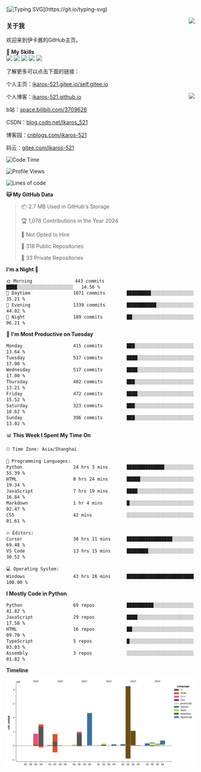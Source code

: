 [![Typing SVG](https://readme-typing-svg.herokuapp.com?size=25&duration=3000&color=8C43EA&vCenter=true&width=200&height=40&lines=Hi+Welcome+%F0%9F%91%8B%F0%9F%8F%BB;I'm+Love丶伊卡洛斯~~)](https://git.io/typing-svg)

<a href="#">
  <img align="right" src="https://github-readme-stats.vercel.app/api?username=Ikaros-521&count_private=true&show_icons=true&bg_color=15,f2f7fd,E0EAFC" />
</a>

### 关于我

欢迎来到伊卡酱的GitHub主页。

🌟 **My Skills**  
![](https://img.shields.io/badge/-C-A8B9CC?style=flat-square&logo=C&logoColor=fff)
![](https://img.shields.io/badge/-Python-3776AB?style=flat-square&logo=Python&logoColor=fff)
![](https://img.shields.io/badge/-JavaScript-F7DF1E?style=flat-square&logo=JavaScript&logoColor=fff)
![](https://img.shields.io/badge/-C++-00599C?style=flat-square&logo=Cpp&logoColor=fff)
![](https://img.shields.io/badge/-Linux-000000?style=flat-square&logo=Linux&logoColor=fff)

了解更多可以点击下面的链接：  

个人主页：[ikaros-521.gitee.io/self.gitee.io](https://ikaros-521.gitee.io/self.gitee.io/)  

<img align='right' src="https://github.com/Ikaros-521/Ikaros-521/assets/40910637/3a5e50bc-91dc-4aa5-b7a0-8b27ad1c2b33" height="330">

个人博客：[ikaros-521.github.io](https://ikaros-521.github.io/)  

b站：[space.bilibili.com/3709626](https://space.bilibili.com/3709626)  

CSDN：[blog.csdn.net/Ikaros_521](https://blog.csdn.net/Ikaros_521)  

博客园：[cnblogs.com/ikaros-521](https://www.cnblogs.com/ikaros-521)  

码云：[gitee.com/ikaros-521](https://gitee.com/ikaros-521)  


<!--START_SECTION:waka-->
![Code Time](http://img.shields.io/badge/Code%20Time-2%2C098%20hrs%2012%20mins-blue)

![Profile Views](http://img.shields.io/badge/Profile%20Views-6-blue)

![Lines of code](https://img.shields.io/badge/From%20Hello%20World%20I%27ve%20Written-13.3%20million%20lines%20of%20code-blue)

**🐱 My GitHub Data** 

> 📦 2.7 MB Used in GitHub's Storage 
 > 
> 🏆 1,078 Contributions in the Year 2024
 > 
> 🚫 Not Opted to Hire
 > 
> 📜 318 Public Repositories 
 > 
> 🔑 33 Private Repositories 
 > 
**I'm a Night 🦉** 

```text
🌞 Morning                443 commits         ████░░░░░░░░░░░░░░░░░░░░░   14.56 % 
🌆 Daytime                1071 commits        █████████░░░░░░░░░░░░░░░░   35.21 % 
🌃 Evening                1339 commits        ███████████░░░░░░░░░░░░░░   44.02 % 
🌙 Night                  189 commits         ██░░░░░░░░░░░░░░░░░░░░░░░   06.21 % 
```
📅 **I'm Most Productive on Tuesday** 

```text
Monday                   415 commits         ███░░░░░░░░░░░░░░░░░░░░░░   13.64 % 
Tuesday                  517 commits         ████░░░░░░░░░░░░░░░░░░░░░   17.00 % 
Wednesday                517 commits         ████░░░░░░░░░░░░░░░░░░░░░   17.00 % 
Thursday                 402 commits         ███░░░░░░░░░░░░░░░░░░░░░░   13.21 % 
Friday                   472 commits         ████░░░░░░░░░░░░░░░░░░░░░   15.52 % 
Saturday                 323 commits         ███░░░░░░░░░░░░░░░░░░░░░░   10.62 % 
Sunday                   396 commits         ███░░░░░░░░░░░░░░░░░░░░░░   13.02 % 
```


📊 **This Week I Spent My Time On** 

```text
🕑︎ Time Zone: Asia/Shanghai

💬 Programming Languages: 
Python                   24 hrs 3 mins       ██████████████░░░░░░░░░░░   55.39 % 
HTML                     8 hrs 24 mins       █████░░░░░░░░░░░░░░░░░░░░   19.34 % 
JavaScript               7 hrs 19 mins       ████░░░░░░░░░░░░░░░░░░░░░   16.84 % 
Markdown                 1 hr 4 mins         █░░░░░░░░░░░░░░░░░░░░░░░░   02.47 % 
CSS                      42 mins             ░░░░░░░░░░░░░░░░░░░░░░░░░   01.61 % 

🔥 Editors: 
Cursor                   30 hrs 11 mins      █████████████████░░░░░░░░   69.48 % 
VS Code                  13 hrs 15 mins      ████████░░░░░░░░░░░░░░░░░   30.52 % 

💻 Operating System: 
Windows                  43 hrs 26 mins      █████████████████████████   100.00 % 
```

**I Mostly Code in Python** 

```text
Python                   69 repos            ██████████░░░░░░░░░░░░░░░   41.82 % 
JavaScript               29 repos            ████░░░░░░░░░░░░░░░░░░░░░   17.58 % 
HTML                     16 repos            ██░░░░░░░░░░░░░░░░░░░░░░░   09.70 % 
TypeScript               5 repos             █░░░░░░░░░░░░░░░░░░░░░░░░   03.03 % 
Assembly                 3 repos             ░░░░░░░░░░░░░░░░░░░░░░░░░   01.82 % 
```



**Timeline**

![Lines of Code chart](https://raw.githubusercontent.com/Ikaros-521/Ikaros-521/main/assets/bar_graph.png)


<!--END_SECTION:waka-->


<!--
**Ikaros-521/Ikaros-521** is a ✨ _special_ ✨ repository because its `README.md` (this file) appears on your GitHub profile.

Here are some ideas to get you started:

- 🔭 I’m currently working on ...
- 🌱 I’m currently learning ...
- 👯 I’m looking to collaborate on ...
- 🤔 I’m looking for help with ...
- 💬 Ask me about ...
- 📫 How to reach me: ...
- 😄 Pronouns: ...
- ⚡ Fun fact: ...
-->
